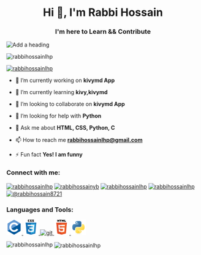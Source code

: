<h1 align="center">Hi 👋, I'm Rabbi Hossain</h1>
<h3 align="center">I'm here to Learn && Contribute</h3>

![Add a heading](https://github.com/rabbihossainlhp/rabbihossainlhp/assets/143143642/e8bac143-0dff-4eb6-badb-d2b9720b4b24)

<p align="left"> <img src="https://komarev.com/ghpvc/?username=rabbihossainlhp&label=Profile%20views&color=0e75b6&style=flat" alt="rabbihossainlhp" /> </p>


<p align="left"> <a href="https://twitter.com/rabbihossainlhp" target="blank"><img src="https://img.shields.io/twitter/follow/rabbihossainlhp?logo=twitter&style=for-the-badge" alt="rabbihossainlhp" /></a> </p>


- 🔭 I’m currently working on **kivymd App**

- 🌱 I’m currently learning **kivy,kivymd**

- 👯 I’m looking to collaborate on **kivymd App**

- 🤝 I’m looking for help with **Python**

- 💬 Ask me about **HTML, CSS, Python, C**

- 📫 How to reach me **rabbihossainlhp@gmail.com**

- ⚡ Fun fact **Yes! I am funny**

<h3 align="left">Connect with me:</h3>
<p align="left">
<a href="https://twitter.com/rabbihossainlhp" target="blank"><img align="center" src="https://raw.githubusercontent.com/rahuldkjain/github-profile-readme-generator/master/src/images/icons/Social/twitter.svg" alt="rabbihossainlhp" height="30" width="40" /></a>
<a href="https://linkedin.com/in/rabbihossainyb" target="blank"><img align="center" src="https://raw.githubusercontent.com/rahuldkjain/github-profile-readme-generator/master/src/images/icons/Social/linked-in-alt.svg" alt="rabbihossainyb" height="30" width="40" /></a>
<a href="https://fb.com/rabbihossainlhp" target="blank"><img align="center" src="https://raw.githubusercontent.com/rahuldkjain/github-profile-readme-generator/master/src/images/icons/Social/facebook.svg" alt="rabbihossainlhp" height="30" width="40" /></a>
<a href="https://instagram.com/rabbihossainlhp" target="blank"><img align="center" src="https://raw.githubusercontent.com/rahuldkjain/github-profile-readme-generator/master/src/images/icons/Social/instagram.svg" alt="rabbihossainlhp" height="30" width="40" /></a>
<a href="https://www.hackerrank.com/@rabbihossain8721" target="blank"><img align="center" src="https://raw.githubusercontent.com/rahuldkjain/github-profile-readme-generator/master/src/images/icons/Social/hackerrank.svg" alt="@rabbihossain8721" height="30" width="40" /></a>
</p>

<h3 align="left">Languages and Tools:</h3>
<p align="left"> <a href="https://www.cprogramming.com/" target="_blank" rel="noreferrer"> <img src="https://raw.githubusercontent.com/devicons/devicon/master/icons/c/c-original.svg" alt="c" width="40" height="40"/> </a> <a href="https://www.w3schools.com/css/" target="_blank" rel="noreferrer"> <img src="https://raw.githubusercontent.com/devicons/devicon/master/icons/css3/css3-original-wordmark.svg" alt="css3" width="40" height="40"/> </a> <a href="https://git-scm.com/" target="_blank" rel="noreferrer"> <img src="https://www.vectorlogo.zone/logos/git-scm/git-scm-icon.svg" alt="git" width="40" height="40"/> </a> <a href="https://www.w3.org/html/" target="_blank" rel="noreferrer"> <img src="https://raw.githubusercontent.com/devicons/devicon/master/icons/html5/html5-original-wordmark.svg" alt="html5" width="40" height="40"/> </a> <a href="https://www.python.org" target="_blank" rel="noreferrer"> <img src="https://raw.githubusercontent.com/devicons/devicon/master/icons/python/python-original.svg" alt="python" width="40" height="40"/> </a> </p>

<p><img align="left" src="https://github-readme-stats.vercel.app/api/top-langs?username=rabbihossainlhp&show_icons=true&locale=en&layout=compact" alt="rabbihossainlhp" /></p>

<p>&nbsp;<img align="center" src="https://github-readme-stats.vercel.app/api?username=rabbihossainlhp&show_icons=true&locale=en" alt="rabbihossainlhp" /></p>
